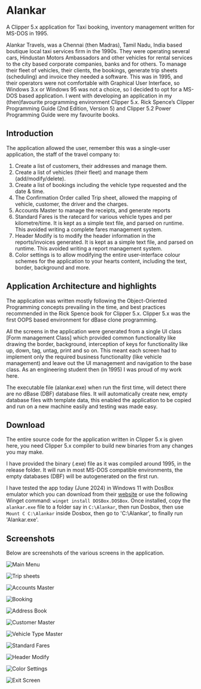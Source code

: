 # Alankar
A Clipper 5.x application for Taxi booking, inventory management written for MS-DOS in 1995. 

Alankar Travels, was a Chennai (then Madras), Tamil Nadu, India based boutique local taxi services firm in the 1990s. They were operating several cars, Hindustan Motors Ambassadors and other vehicles for rental services to the city based corporate companies, banks and for others. To manage their fleet of vehicles, their clients, the bookings, generate trip sheets (scheduling) and invoice they needed a software. This was in 1995, and their operators were not comfortable with Graphical User Interface, so Windows 3.x or Windows 95 was not a choice, so I decided to opt for a MS-DOS based application. I went with developing an application in my (then)favourite programming environment Clipper 5.x. Rick Spence’s Clipper Programming Guide (2nd Edition, Version 5) and Clipper 5.2 Power Programming Guide were my favourite books. 

## Introduction
The application allowed the user, remember this was a single-user application, the staff of the travel company to:
1. Create a list of customers, their addresses and manage them.
1. Create a list of vehicles (their fleet) and manage them (add/modify/delete).
1. Create a list of bookings including the vehicle type requested and the date & time.
1. The Confirmation Order called Trip sheet, allowed the mapping of vehicle, customer, the driver and the charges.
1. Accounts Master to manage the receipts, and generate reports
1. Standard Fares is the ratecard for various vehicle types and per kilometre/time. It is kept as a simple text file, and parsed on runtime. This avoided writing a complete fares management system.
1. Header Modify is to modify the header information in the reports/invoices generated. It is kept as a simple text file, and parsed on runtime. This avoided writing a report management system.
1. Color settings is to allow modifying the entire user-interface colour schemes for the application to your hearts content, including the text, border, background and more. 

## Application Architecture and highlights
The application was written mostly following the Object-Oriented Programming concepts prevailing in the time, and best practices recommended in the Rick Spence book for Clipper 5.x. Clipper 5.x was the first OOPS based environment for dBase clone programming. 

All the screens in the application were generated from a single UI class [Form management Class] which provided common functionality like drawing the border, background, interception of keys for functionality like up, down, tag, untag, print and so on. This meant each screen had to implement only the required business functionality (like vehicle management) and leave out the UI management and navigation to the base class. As an engineering student then (in 1995) I was proud of my work here. 

The executable file (alankar.exe) when run the first time, will detect there are no dBase (DBF) database files. It will automatically create new, empty database files with template data, this enabled the application to be copied and run on a new machine easily and testing was made easy. 

## Download
The entire source code for the application written in Clipper 5.x is given here, you need Clipper 5.x compiler to build new binaries from any changes you may make.

I have provided the binary (.exe) file as it was compiled around 1995, in the release folder. It will run in most MS-DOS compatible environments, the empty databases (DBF) will be autogenerated on the first run. 

I have tested the app today (June 2024) in Windows 11 with DosBox emulator which you can download from their [website](https://www.dosbox.com/) or use the following Winget command: `winget install DOSBox.DOSBox`. Once installed, copy the `alankar.exe` file to a folder say in `C:\Alankar`, then run Dosbox, then use `Mount C C:\Alankar` inside Dosbox, then go to 'C:\Alankar', to finally run 'Alankar.exe'. 

## Screenshots 
Below are screenshots of the various screens in the application. 

![Main Menu](screenshots/MainMenu.png "Main Menu")

![Trip sheets](screenshots/TripSheets.png "Trip Sheets")

![Accounts Master](screenshots/AccountsMaster.png "Receipts")

![Booking](screenshots/Booking.png "Booking")

![Address Book](screenshots/Addressbook.png "Address Book")

![Customer Master](screenshots/CustomerMaster.png "Customer Master")

![Vehicle Type Master](screenshots/VehicleTypeMaster.png "Vehicle Type Master")

![Standard Fares](screenshots/StandardFares.png "Standard Fares")

![Header Modify](screenshots/HeaderModify.png "Header Modify")

![Color Settings](screenshots/ColorSettings.png "Color Settings")

![Exit Screen](screenshots/ExitScreen.png "Exit Screen")




